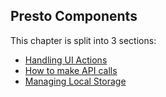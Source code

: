 ## Presto Components

This chapter is split into 3 sections:

* [Handling UI Actions](/presto-components/ui.md)
* [How to make API calls](/presto-components/api.md)
* [Managing Local Storage](/presto-components/api/managing-local-storage.md)



